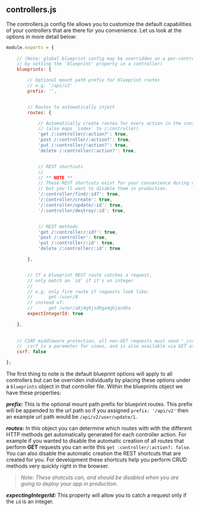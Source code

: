## controllers.js

The controllers.js config file allows you to customize the default capabilities of your controllers that are there for you convenience. Let us look at the options in more detail below:

```javascript
module.exports = {
  
	// (Note: global blueprint config may be overridden on a per-controller basis
	// by setting the 'blueprint' property in a controller)
	blueprints: {

		// Optional mount path prefix for blueprint routes
		// e.g. '/api/v2'
		prefix: '',


		// Routes to automatically inject
		routes: {

			// Automatically create routes for every action in the controller
			// (also maps `index` to /:controller)
			'get /:controller/:action?': true,
			'post /:controller/:action?': true,
			'put /:controller/:action?': true,
			'delete /:controller/:action?': true,


			// REST shortcuts
			//
			// ** NOTE **
			// These REST shortcuts exist for your convenience during development,
			// but you'll want to disable them in production.
			'/:controller/find/:id?': true,
			'/:controller/create': true,
			'/:controller/update/:id': true,
			'/:controller/destroy/:id': true,


			// REST methods
			'get /:controller/:id?': true,
			'post /:controller': true,
			'put /:controller/:id': true,
			'delete /:controller/:id': true

		},


		// If a blueprint REST route catches a request,
		// only match an `id` if it's an integer
		//
		// e.g.	only fire route if requests look like:
		//		get /user/8
		// instead of:
		//		get /user/a8j4g9jsd9ga4ghjasdha
		expectIntegerId: true

	},
	
	
	// CSRF middleware protection, all non-GET requests must send '_csrf' parmeter
	// _csrf is a parameter for views, and is also available via GET at /csrfToken
	csrf: false

};
```

The first thing to note is the default blueprint options will apply to all controllers but can be overriden individually by placing these options under a `blueprints` object in that controller file. Within the blueprints object we have these properties:

_**prefix:**_ This is the optional mount path prefix for blueprint routes. This prefix will be appended to the url path so if you assigned `prefix: '/api/v2'` then an example url path would be `/api/v2/user/update/1`.

_**routes:**_ In this object you can determine which routes with with the different HTTP methods get automatically generated for each controller action. For example if you wanted to disable the automatic creation of all routes that perform **GET** requests you can write this `get :controller/:action?: false`. You can also disable the automatic creation the REST shortcuts that are created for you. For development these shortcuts help you perform CRUD methods very quickly right in the browser.

> _Note: These shotcuts can, and should be disabled when you are going to deploy your app in production._

_**expectingIntegerId:**_ This property will allow you to catch a request only if the `id` is an integer.
